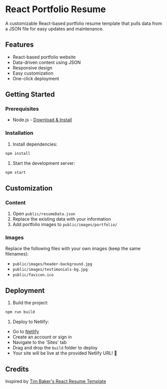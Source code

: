 # React Portfolio Resume

A customizable React-based portfolio resume template that pulls data from a JSON file for easy updates and maintenance.

## Features

- React-based portfolio website
- Data-driven content using JSON
- Responsive design
- Easy customization
- One-click deployment

## Getting Started

### Prerequisites

- Node.js - [Download & Install](https://nodejs.org/en/download/)

### Installation

1. Install dependencies:

```bash
npm install
```

1. Start the development server:

```bash
npm start
```

## Customization

### Content

1. Open `public/resumeData.json`
2. Replace the existing data with your information
3. Add portfolio images to `public/images/portfolio/`

### Images

Replace the following files with your own images (keep the same filenames):

- `public/images/header-background.jpg`
- `public/images/testimonials-bg.jpg`
- `public/favicon.ico`

## Deployment

1. Build the project:

```bash
npm run build
```

1. Deploy to Netlify:

- Go to [Netlify](https://www.netlify.com/)
- Create an account or sign in
- Navigate to the 'Sites' tab
- Drag and drop the `build` folder to deploy
- Your site will be live at the provided Netlify URL! 🚀

## Credits

Inspired by [Tim Baker's React Resume Template](https://github.com/tbakerx/react-resume-template)
